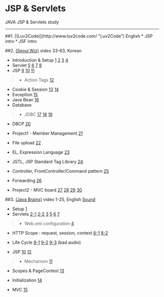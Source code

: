 # JSP & Servlets
JAVA JSP & Servlets study
<hr/>
##1. [(Luv2Code)](http://www.luv2code.com/ "Luv2Code") English
* JSP intro
* JSF intro

##2. [(Seoul Wiz)](https://www.youtube.com/playlist?list=PLieE0qnqO2kTyzAlsvxzoulHVISvO8zA9 "Seoul Wiz") video 33-63, Korean
* Introduction & Setup
[1](https://www.youtube.com/watch?v=APJAJeePl4g&index=33&list=PLieE0qnqO2kTyzAlsvxzoulHVISvO8zA9)
[2](https://www.youtube.com/watch?v=0cy1Oa-2DQg&list=PLieE0qnqO2kTyzAlsvxzoulHVISvO8zA9&index=34)
[3](https://www.youtube.com/watch?v=dWkKwWDQxio&index=35&list=PLieE0qnqO2kTyzAlsvxzoulHVISvO8zA9)
[4](https://www.youtube.com/watch?v=MmxzA_0Vtoo&index=36&list=PLieE0qnqO2kTyzAlsvxzoulHVISvO8zA9)
* Servlet
[5](https://www.youtube.com/watch?v=6D1hOSyHJTg&list=PLieE0qnqO2kTyzAlsvxzoulHVISvO8zA9&index=37)
[6](https://www.youtube.com/watch?v=U6FA7oWgizc&list=PLieE0qnqO2kTyzAlsvxzoulHVISvO8zA9&index=38)
[7](https://www.youtube.com/watch?v=2Pqi-kUMwtw&index=39&list=PLieE0qnqO2kTyzAlsvxzoulHVISvO8zA9)
[8](https://www.youtube.com/watch?v=nb0ACztuQR0&list=PLieE0qnqO2kTyzAlsvxzoulHVISvO8zA9&index=40)
* JSP
[9](https://www.youtube.com/watch?v=9x5PMVLzz08&index=41&list=PLieE0qnqO2kTyzAlsvxzoulHVISvO8zA9)
[10](https://www.youtube.com/watch?v=FFaajg6ac_Y&list=PLieE0qnqO2kTyzAlsvxzoulHVISvO8zA9&index=42)
[11](https://www.youtube.com/watch?v=pM98rGimZDE&index=43&list=PLieE0qnqO2kTyzAlsvxzoulHVISvO8zA9)

>* Action Tags
[12](https://www.youtube.com/watch?v=GsmqSd9BFLY&list=PLieE0qnqO2kTyzAlsvxzoulHVISvO8zA9&index=44)

* Cookie & Session
[13](https://www.youtube.com/watch?v=V4tZpzeDIow&index=45&list=PLieE0qnqO2kTyzAlsvxzoulHVISvO8zA9)
[14](https://www.youtube.com/watch?v=zu4nmI1tPU4&list=PLieE0qnqO2kTyzAlsvxzoulHVISvO8zA9&index=46)
* Exception
[15](https://www.youtube.com/watch?v=JXHceuYcytw&list=PLieE0qnqO2kTyzAlsvxzoulHVISvO8zA9&index=47)
* Java Bean
[16](https://www.youtube.com/watch?v=aoolZnzoKP8&list=PLieE0qnqO2kTyzAlsvxzoulHVISvO8zA9&index=49)
* Database

>* JDBC
[17](https://www.youtube.com/watch?v=OFnieB9KDTg&list=PLieE0qnqO2kTyzAlsvxzoulHVISvO8zA9&index=50)
[18](https://www.youtube.com/watch?v=o7h43C95uWI&index=51&list=PLieE0qnqO2kTyzAlsvxzoulHVISvO8zA9)
[19](https://www.youtube.com/watch?v=483iFKa4EUM&index=52&list=PLieE0qnqO2kTyzAlsvxzoulHVISvO8zA9)
* DBCP
[20](https://www.youtube.com/watch?v=2_vetq6gGMo&list=PLieE0qnqO2kTyzAlsvxzoulHVISvO8zA9&index=53)

* Project1 - Member Management
[21](https://www.youtube.com/watch?v=UnDzUOIai1k&index=54&list=PLieE0qnqO2kTyzAlsvxzoulHVISvO8zA9)
* File upload
[22](https://www.youtube.com/watch?v=Jn3oXsJhcHI&list=PLieE0qnqO2kTyzAlsvxzoulHVISvO8zA9&index=55)
* EL, Expression Language
[23](https://www.youtube.com/watch?v=5kgThHLRb_k&list=PLieE0qnqO2kTyzAlsvxzoulHVISvO8zA9&index=56)
* JSTL, JSP Standard Tag Library
[24](https://www.youtube.com/watch?v=Qjs41mT7tmU&list=PLieE0qnqO2kTyzAlsvxzoulHVISvO8zA9&index=57)
* Controller, FrontController/Command pattern
[25](https://www.youtube.com/watch?v=SVd2ezg0KaA&list=PLieE0qnqO2kTyzAlsvxzoulHVISvO8zA9&index=58)
* Forwarding
[26](https://www.youtube.com/watch?v=TI4DnoV13rY&list=PLieE0qnqO2kTyzAlsvxzoulHVISvO8zA9&index=59)
* Project2 - MVC board
[27](https://www.youtube.com/watch?v=9L5DCHgjq0k&index=60&list=PLieE0qnqO2kTyzAlsvxzoulHVISvO8zA9)
[28](https://www.youtube.com/watch?v=_Kl-DIP0fec&index=61&list=PLieE0qnqO2kTyzAlsvxzoulHVISvO8zA9)
[29](https://www.youtube.com/watch?v=mrOExa8BLbs&index=62&list=PLieE0qnqO2kTyzAlsvxzoulHVISvO8zA9)
[30](https://www.youtube.com/watch?v=C42rvXCCWTQ&index=63&list=PLieE0qnqO2kTyzAlsvxzoulHVISvO8zA9)

##3. [(Java Brains)](https://www.youtube.com/playlist?list=PLE0F6C1917A427E96 "Java Brains") video 1-25, English [Sound](https://www.fxsound.com/)
*	Setup
[1](https://www.youtube.com/watch?v=b42CJ0r-1to&list=PLE0F6C1917A427E96&index=1)
*	Servlets
[2-1](https://www.youtube.com/watch?v=oX2rw5pAdxw&list=PLE0F6C1917A427E96&index=2)
[2-2](https://www.youtube.com/watch?v=gU0RebsaFzQ&index=3&list=PLE0F6C1917A427E96)
[3](https://www.youtube.com/watch?v=YxuCG0f14hM&list=PLE0F6C1917A427E96&index=4)
[5](https://www.youtube.com/watch?v=MnUJl3NYRRc&index=6&list=PLE0F6C1917A427E96)
[6](https://www.youtube.com/watch?v=0WPfqrSCb6c&index=7&list=PLE0F6C1917A427E96)
[7](https://www.youtube.com/watch?v=yzC4oDXfkl0&list=PLE0F6C1917A427E96&index=8)

>* Web.xml configuration
[4](https://www.youtube.com/watch?v=w6YPK9xunCk&list=PLE0F6C1917A427E96&index=5)
* HTTP Scope : request, session, context
[8-1](https://www.youtube.com/watch?v=GbvuAIhLUZU&list=PLE0F6C1917A427E96&index=9)
[8-2](https://www.youtube.com/watch?v=sHpUrCJmCWs&index=10&list=PLE0F6C1917A427E96)
* Life Cycle
[9-1](https://www.youtube.com/watch?v=ji_N8pspwn0&list=PLE0F6C1917A427E96&index=11)
[9-2](https://www.youtube.com/watch?v=KPh1nPWB9ac&list=PLE0F6C1917A427E96&index=12)
[9-3](https://www.youtube.com/watch?v=cv1lp_uCtQc&index=13&list=PLE0F6C1917A427E96)
(bad audio)

* JSP
[10](https://www.youtube.com/watch?v=WCbwBHXUx0k&list=PLE0F6C1917A427E96&index=14)
[12](https://www.youtube.com/watch?v=qLpm1Zxytsg&list=PLE0F6C1917A427E96&index=16)

>* Mechanism
[11](https://www.youtube.com/watch?v=Ycf_GQbPqKI&list=PLE0F6C1917A427E96&index=15)
* Scopes & PageContext
[13](https://www.youtube.com/watch?v=W0JQ0TaeXAY&list=PLE0F6C1917A427E96&index=17)
* Initialization
[14](https://www.youtube.com/watch?v=g15_vDp0HIg&index=18&list=PLE0F6C1917A427E96)

* MVC
[15](https://www.youtube.com/watch?v=zk_zEp-mtvQ&index=19&list=PLE0F6C1917A427E96)

